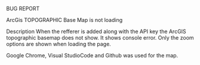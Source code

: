 BUG REPORT

ArcGis TOPOGRAPHIC Base Map is not loading

Description
When the refferer is added along with the API key the ArcGIS topographic basemap does not show. It shows console error.
Only the zoom options are shown when loading the page.

Google Chrome, Visual StudioCode and Github was used for the map.
